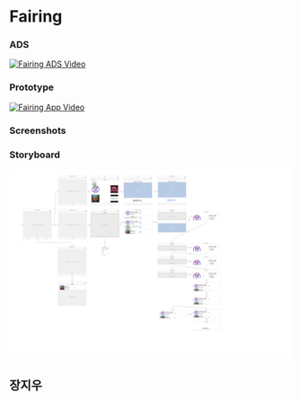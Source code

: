 # Fairing

### ADS
[![Fairing ADS Video](http://img.youtube.com/vi/GYRTgQRutDM/0.jpg)](https://www.youtube.com/watch?v=GYRTgQRutDM)

### Prototype
[![Fairing App Video](http://img.youtube.com/vi/YlbOJYOGMhc/0.jpg)](https://www.youtube.com/watch?v=YlbOJYOGMhc)

### Screenshots


### Storyboard
![Fairing Screenshot3](https://raw.githubusercontent.com/CodersHigh/ITCTCatalog2015/master/JangJiwoo/Fairing_스토리보드.png)

## 장지우

